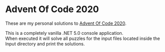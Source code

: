 # Advent Of Code 2020
These are my personal solutions to [Advent Of Code 2020](https://adventofcode.com/2020/).

This is a completely vanilla .NET 5.0 console application.  
When executed it will solve all puzzles for the input files located inside the Input directory and print the solutions.
